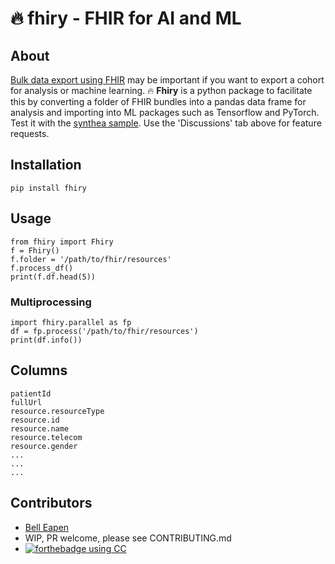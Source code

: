 # :fire: fhiry - FHIR for AI and ML

## About

[Bulk data export using FHIR](https://hl7.org/fhir/uv/bulkdata/export/index.html) may be important if you want to export a cohort for analysis or machine learning.
:fire: **Fhiry** is a python package to facilitate this by converting a folder of FHIR bundles into a pandas data frame for analysis and importing
into ML packages such as Tensorflow and PyTorch. Test it with the [synthea sample](https://synthea.mitre.org/downloads). Use the 'Discussions' tab above for feature requests.

## Installation

```
pip install fhiry
```

## Usage

```
from fhiry import Fhiry
f = Fhiry()
f.folder = '/path/to/fhir/resources'
f.process_df()
print(f.df.head(5))
```
### Multiprocessing

```
import fhiry.parallel as fp
df = fp.process('/path/to/fhir/resources')
print(df.info())
```
## Columns

```
patientId
fullUrl
resource.resourceType
resource.id
resource.name
resource.telecom
resource.gender
...
...
...
```
## Contributors

* [Bell Eapen](https://nuchange.ca)
* WIP, PR welcome, please see CONTRIBUTING.md
* [![forthebadge](https://forthebadge.com/images/badges/built-with-love.svg) using CC](https://computecanada.ca)
